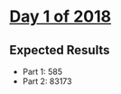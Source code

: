 # [Day 1 of 2018](https://adventofcode.com/2018/day/1)

## Expected Results

- Part 1: 585
- Part 2: 83173
